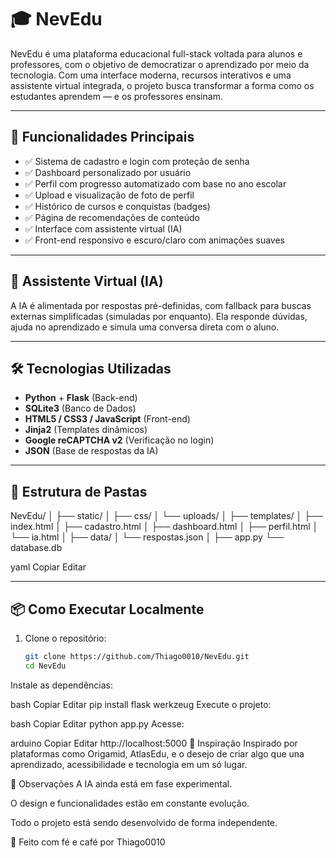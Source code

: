 # 🎓 NevEdu

NevEdu é uma plataforma educacional full-stack voltada para alunos e professores, com o objetivo de democratizar o aprendizado por meio da tecnologia. Com uma interface moderna, recursos interativos e uma assistente virtual integrada, o projeto busca transformar a forma como os estudantes aprendem — e os professores ensinam.

---

## 🚀 Funcionalidades Principais

- ✅ Sistema de cadastro e login com proteção de senha
- ✅ Dashboard personalizado por usuário
- ✅ Perfil com progresso automatizado com base no ano escolar
- ✅ Upload e visualização de foto de perfil
- ✅ Histórico de cursos e conquistas (badges)
- ✅ Página de recomendações de conteúdo
- ✅ Interface com assistente virtual (IA)
- ✅ Front-end responsivo e escuro/claro com animações suaves

---

## 🤖 Assistente Virtual (IA)

A IA é alimentada por respostas pré-definidas, com fallback para buscas externas simplificadas (simuladas por enquanto). Ela responde dúvidas, ajuda no aprendizado e simula uma conversa direta com o aluno.

---

## 🛠️ Tecnologias Utilizadas

- **Python** + **Flask** (Back-end)
- **SQLite3** (Banco de Dados)
- **HTML5 / CSS3 / JavaScript** (Front-end)
- **Jinja2** (Templates dinâmicos)
- **Google reCAPTCHA v2** (Verificação no login)
- **JSON** (Base de respostas da IA)

---

## 🧩 Estrutura de Pastas

NevEdu/
│
├── static/
│ ├── css/
│ └── uploads/
│
├── templates/
│ ├── index.html
│ ├── cadastro.html
│ ├── dashboard.html
│ ├── perfil.html
│ └── ia.html
│
├── data/
│ └── respostas.json
│
├── app.py
└── database.db

yaml
Copiar
Editar

---

## 📦 Como Executar Localmente

1. Clone o repositório:
   ```bash
   git clone https://github.com/Thiago0010/NevEdu.git
   cd NevEdu
Instale as dependências:

bash
Copiar
Editar
pip install flask werkzeug
Execute o projeto:

bash
Copiar
Editar
python app.py
Acesse:

arduino
Copiar
Editar
http://localhost:5000
🧠 Inspiração
Inspirado por plataformas como Origamid, AtlasEdu, e o desejo de criar algo que una aprendizado, acessibilidade e tecnologia em um só lugar.

📌 Observações
A IA ainda está em fase experimental.

O design e funcionalidades estão em constante evolução.

Todo o projeto está sendo desenvolvido de forma independente.

🙌 Feito com fé e café por Thiago0010

